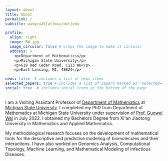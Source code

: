 ```yaml
---
layout: about
title: About
permalink: /
subtitle: wangru25[at]msu[dot]edu

profile:
  align: right
  image: RW.jpg
  image_circular: false # crops the image to make it circular
  address: >
    <p>Department of Mathematics</p>
    <p>Michigan State University</p>
    <p>619 Red Cedar Road, C113 WH</p>
    <p>East Lansing, MI, 48824</p>

news: false  # includes a list of news items
selected_papers: true # includes a list of papers marked as "selected={true}"
social: true  # includes social icons at the bottom of the page
---
```

I am a Visiting Assistant Professor of [Department of Mathematics](https://math.msu.edu/) at [Michgan State University](https://msu.edu/). I completed my PhD from Department of Mathematics at Michigan State University under supervision of [Prof. Guowei Wei](https://users.math.msu.edu/users/weig/) in July 2022. I obtained my Bachelors Degree from Xi'an Jiaotong University in Mathematics and Applied Mathematics. 

My methodological research focuses on the development of mathematical tools for the descriptive and predictive modeling of biomolecules and their interactions. I have also worked on Genomics Analysis, Computational Topology, Machine Learning, and Mathematical Modeling of Infectious Diseases.


